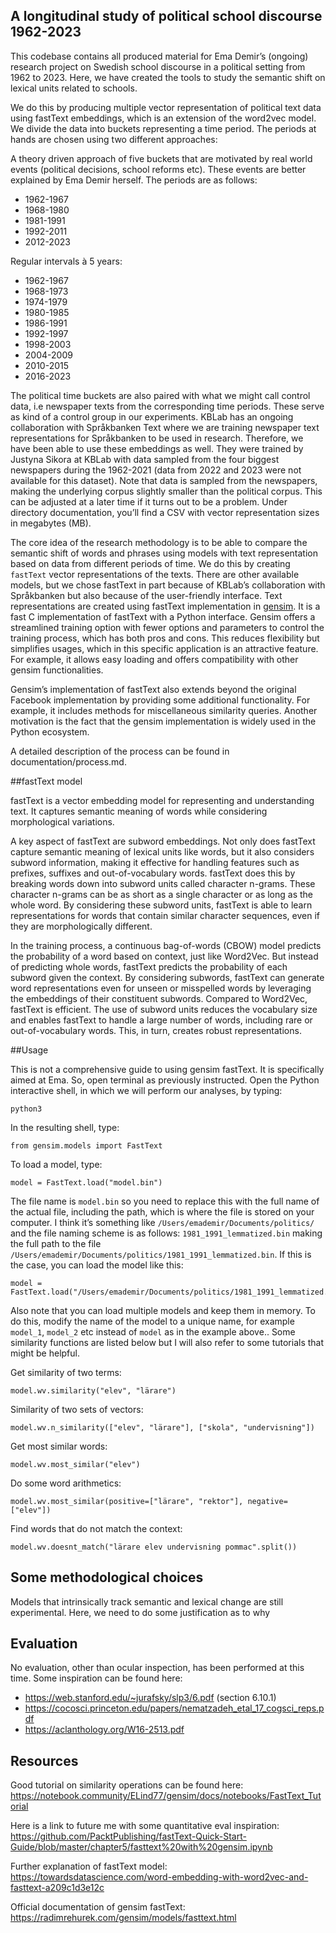## A longitudinal study of political school discourse 1962-2023

This codebase contains all produced material for Ema Demir’s (ongoing) research project on Swedish school discourse in a political setting from 1962 to 2023. Here, we have created the tools to study the semantic shift on lexical units related to schools.

We do this by producing multiple vector representation of political text data using fastText embeddings, which is an extension of the word2vec model. We divide the data into buckets representing a time period. The periods at hands are chosen using two different approaches:

A theory driven approach of five buckets that are motivated by real world events (political decisions, school reforms etc). These events are better explained by Ema Demir herself. The periods are as follows:
- 1962-1967
- 1968-1980
- 1981-1991
- 1992-2011
- 2012-2023

Regular intervals à 5 years:
- 1962-1967
- 1968-1973
- 1974-1979
- 1980-1985
- 1986-1991
- 1992-1997
- 1998-2003
- 2004-2009
- 2010-2015
- 2016-2023

The political time buckets are also paired with what we might call control data, i.e newspaper texts from the corresponding time periods. These serve as kind of a control group in our experiments. KBLab has an ongoing collaboration with Språkbanken Text where we are training newspaper text representations for Språkbanken to be used in research. Therefore, we have been able to use these embeddings as well. They were trained by Justyna Sikora at KBLab with data sampled from the four biggest newspapers during the 1962-2021 (data from 2022 and 2023 were not available for this dataset). Note that data is sampled from the newspapers, making the underlying corpus slightly smaller than the political corpus. This can be adjusted at a later time if it turns out to be a problem. Under directory documentation, you’ll find a CSV with vector representation sizes in megabytes (MB).

The core idea of the research methodology is to be able to compare the semantic shift of words and phrases using models with text representation based on data from different periods of time. We do this by creating ```fastText``` vector representations of the texts. There are other available models, but we chose fastText in part because of KBLab’s collaboration with Språkbanken but also because of the user-friendly interface. Text representations are created using fastText implementation in [gensim](https://radimrehurek.com/gensim/models/fasttext.html). It is a fast C implementation of fastText with a Python interface. Gensim offers a streamlined training option with fewer options and parameters to control the training process, which has both pros and cons. This reduces flexibility but simplifies usages, which in this specific application is an attractive feature. For example, it allows easy loading and offers compatibility with other gensim functionalities.

Gensim’s implementation of fastText also extends beyond the original Facebook implementation by providing some additional functionality. For example, it includes methods for miscellaneous similarity queries. Another motivation is the fact that the gensim implementation is widely used in the Python ecosystem.

A detailed description of the process can be found in documentation/process.md.

##fastText model

fastText is a vector embedding model for representing and understanding text. It captures semantic meaning of words while considering morphological variations. 

A key aspect of fastText are subword embeddings. Not only does fastText capture semantic meaning of lexical units like words, but it also considers subword information, making it effective for handling features such as prefixes, suffixes and out-of-vocabulary words. fastText does this by breaking words down into subword units called character n-grams. These character n-grams can be as short as a single character or as long as the whole word. By considering these subword units, fastText is able to learn representations for words that contain similar character sequences, even if they are morphologically different.

In the training process, a continuous bag-of-words (CBOW) model predicts the probability of a word based on context, just like Word2Vec. But instead of predicting whole words, fastText predicts the probability of each subword given the context. By considering subwords, fastText can generate word representations even for unseen or misspelled words by leveraging the embeddings of their constituent subwords. Compared to Word2Vec, fastText is efficient. The use of subword units reduces the vocabulary size and enables fastText to handle a large number of words, including rare or out-of-vocabulary words. This, in turn, creates robust representations. 

##Usage

This is not a comprehensive guide to using gensim fastText. It is specifically aimed at Ema. So, open terminal as previously instructed. Open the Python interactive shell, in which we will perform our analyses, by typing:

```
python3
```

In the resulting shell, type:

```
from gensim.models import FastText
```

To load a model, type:

```
model = FastText.load("model.bin")
```

The file name is ```model.bin``` so you need to replace this with the full name of the actual file, including the path, which is where the file is stored on your computer. I think it’s something like ```/Users/emademir/Documents/politics/``` and the file naming scheme is as follows: ```1981_1991_lemmatized.bin``` making the full path to the file ```/Users/emademir/Documents/politics/1981_1991_lemmatized.bin```. If this is the case, you can load the model like this:

```
model = FastText.load("/Users/emademir/Documents/politics/1981_1991_lemmatized.bin")
```

Also note that you can load multiple models and keep them in memory. To do this, modify the name of the model to a unique name, for example ```model_1```, ```model_2``` etc instead of ```model``` as in the example above.. Some similarity functions are listed below but I will also refer to some tutorials that might be helpful.

Get similarity of two terms:

```
model.wv.similarity("elev", "lärare")
```

Similarity of two sets of vectors:

```
model.wv.n_similarity(["elev", "lärare"], ["skola", "undervisning"])
```

Get most similar words:

```
model.wv.most_similar("elev")
```

Do some word arithmetics:

```
model.wv.most_similar(positive=["lärare", "rektor"], negative=["elev"])
```
Find words that do not match the context:

```
model.wv.doesnt_match("lärare elev undervisning pommac".split())
```

## Some methodological choices
Models that intrinsically track semantic and lexical change are still experimental.
Here, we need to do some justification as to why 

## Evaluation
No evaluation, other than ocular inspection, has been performed at this time. Some inspiration can be found here:
- https://web.stanford.edu/~jurafsky/slp3/6.pdf (section 6.10.1)
- https://cocosci.princeton.edu/papers/nematzadeh_etal_17_cogsci_reps.pdf
- https://aclanthology.org/W16-2513.pdf

## Resources
Good tutorial on similarity operations can be found here: https://notebook.community/ELind77/gensim/docs/notebooks/FastText_Tutorial

Here is a link to future me with some quantitative eval inspiration: 
https://github.com/PacktPublishing/fastText-Quick-Start-Guide/blob/master/chapter5/fasttext%20with%20gensim.ipynb

Further explanation of fastText model: https://towardsdatascience.com/word-embedding-with-word2vec-and-fasttext-a209c1d3e12c

Official documentation of gensim fastText: https://radimrehurek.com/gensim/models/fasttext.html

